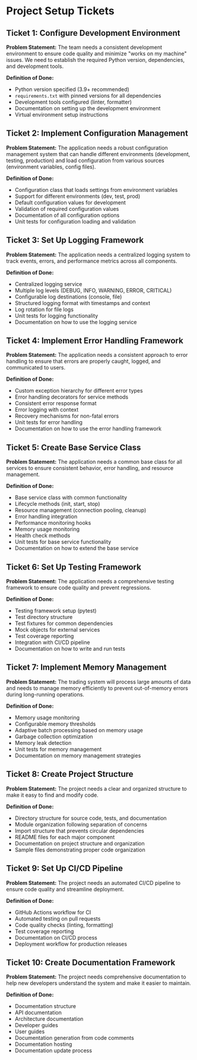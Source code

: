 # Project Setup Tickets

## Ticket 1: Configure Development Environment

**Problem Statement:**
The team needs a consistent development environment to ensure code quality and minimize "works on my machine" issues. We need to establish the required Python version, dependencies, and development tools.

**Definition of Done:**
- Python version specified (3.9+ recommended)
- `requirements.txt` with pinned versions for all dependencies
- Development tools configured (linter, formatter)
- Documentation on setting up the development environment
- Virtual environment setup instructions

## Ticket 2: Implement Configuration Management

**Problem Statement:**
The application needs a robust configuration management system that can handle different environments (development, testing, production) and load configuration from various sources (environment variables, config files).

**Definition of Done:**
- Configuration class that loads settings from environment variables
- Support for different environments (dev, test, prod)
- Default configuration values for development
- Validation of required configuration values
- Documentation of all configuration options
- Unit tests for configuration loading and validation

## Ticket 3: Set Up Logging Framework

**Problem Statement:**
The application needs a centralized logging system to track events, errors, and performance metrics across all components.

**Definition of Done:**
- Centralized logging service
- Multiple log levels (DEBUG, INFO, WARNING, ERROR, CRITICAL)
- Configurable log destinations (console, file)
- Structured logging format with timestamps and context
- Log rotation for file logs
- Unit tests for logging functionality
- Documentation on how to use the logging service

## Ticket 4: Implement Error Handling Framework

**Problem Statement:**
The application needs a consistent approach to error handling to ensure that errors are properly caught, logged, and communicated to users.

**Definition of Done:**
- Custom exception hierarchy for different error types
- Error handling decorators for service methods
- Consistent error response format
- Error logging with context
- Recovery mechanisms for non-fatal errors
- Unit tests for error handling
- Documentation on how to use the error handling framework

## Ticket 5: Create Base Service Class

**Problem Statement:**
The application needs a common base class for all services to ensure consistent behavior, error handling, and resource management.

**Definition of Done:**
- Base service class with common functionality
- Lifecycle methods (init, start, stop)
- Resource management (connection pooling, cleanup)
- Error handling integration
- Performance monitoring hooks
- Memory usage monitoring
- Health check methods
- Unit tests for base service functionality
- Documentation on how to extend the base service

## Ticket 6: Set Up Testing Framework

**Problem Statement:**
The application needs a comprehensive testing framework to ensure code quality and prevent regressions.

**Definition of Done:**
- Testing framework setup (pytest)
- Test directory structure
- Test fixtures for common dependencies
- Mock objects for external services
- Test coverage reporting
- Integration with CI/CD pipeline
- Documentation on how to write and run tests

## Ticket 7: Implement Memory Management

**Problem Statement:**
The trading system will process large amounts of data and needs to manage memory efficiently to prevent out-of-memory errors during long-running operations.

**Definition of Done:**
- Memory usage monitoring
- Configurable memory thresholds
- Adaptive batch processing based on memory usage
- Garbage collection optimization
- Memory leak detection
- Unit tests for memory management
- Documentation on memory management strategies

## Ticket 8: Create Project Structure

**Problem Statement:**
The project needs a clear and organized structure to make it easy to find and modify code.

**Definition of Done:**
- Directory structure for source code, tests, and documentation
- Module organization following separation of concerns
- Import structure that prevents circular dependencies
- README files for each major component
- Documentation on project structure and organization
- Sample files demonstrating proper code organization

## Ticket 9: Set Up CI/CD Pipeline

**Problem Statement:**
The project needs an automated CI/CD pipeline to ensure code quality and streamline deployment.

**Definition of Done:**
- GitHub Actions workflow for CI
- Automated testing on pull requests
- Code quality checks (linting, formatting)
- Test coverage reporting
- Documentation on CI/CD process
- Deployment workflow for production releases

## Ticket 10: Create Documentation Framework

**Problem Statement:**
The project needs comprehensive documentation to help new developers understand the system and make it easier to maintain.

**Definition of Done:**
- Documentation structure
- API documentation
- Architecture documentation
- Developer guides
- User guides
- Documentation generation from code comments
- Documentation hosting
- Documentation update process
